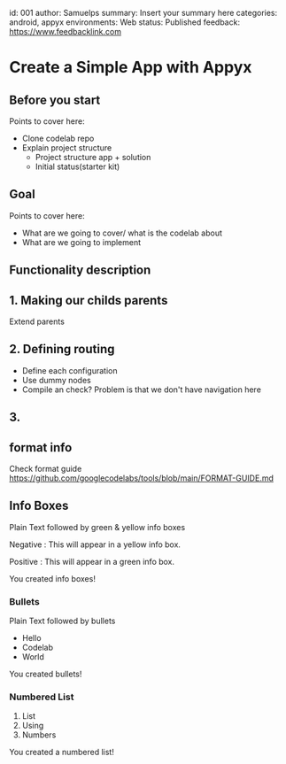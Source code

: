 id: 001
author: Samuelps
summary: Insert your summary here
categories: android, appyx
environments: Web
status: Published
feedback: https://www.feedbacklink.com


# Create a Simple App with Appyx

## Before you start
Points to cover here:
* Clone codelab repo
* Explain project structure
    * Project structure app + solution
    * Initial status(starter kit)

## Goal
Points to cover here:
* What are we going to cover/ what is the codelab about
* What are we going to implement

## Functionality description

## 1. Making our childs parents
Extend parents

## 2. Defining routing
* Define each configuration
* Use dummy nodes
* Compile an check? Problem is that we don't have navigation here

## 3. 

## format info

Check format guide https://github.com/googlecodelabs/tools/blob/main/FORMAT-GUIDE.md

## Info Boxes
Plain Text followed by green & yellow info boxes

Negative
: This will appear in a yellow info box.

Positive
: This will appear in a green info box.

You created info boxes!

### Bullets
Plain Text followed by bullets
* Hello
* Codelab
* World

You created bullets!

### Numbered List
1. List
1. Using
1. Numbers

You created a numbered list!

